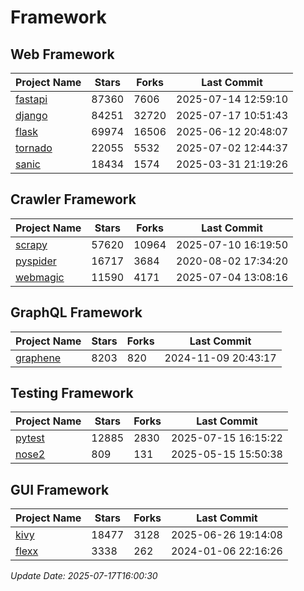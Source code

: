 # Framework

## Web Framework
| Project Name | Stars | Forks | Last Commit |
| ------------ | ----- | ----- | ----------- |
| [fastapi](https://github.com/fastapi/fastapi) | 87360 | 7606 | 2025-07-14 12:59:10 |
| [django](https://github.com/django/django) | 84251 | 32720 | 2025-07-17 10:51:43 |
| [flask](https://github.com/pallets/flask) | 69974 | 16506 | 2025-06-12 20:48:07 |
| [tornado](https://github.com/tornadoweb/tornado) | 22055 | 5532 | 2025-07-02 12:44:37 |
| [sanic](https://github.com/sanic-org/sanic) | 18434 | 1574 | 2025-03-31 21:19:26 |

## Crawler Framework
| Project Name | Stars | Forks | Last Commit |
| ------------ | ----- | ----- | ----------- |
| [scrapy](https://github.com/scrapy/scrapy) | 57620 | 10964 | 2025-07-10 16:19:50 |
| [pyspider](https://github.com/binux/pyspider) | 16717 | 3684 | 2020-08-02 17:34:20 |
| [webmagic](https://github.com/code4craft/webmagic) | 11590 | 4171 | 2025-07-04 13:08:16 |

## GraphQL Framework
| Project Name | Stars | Forks | Last Commit |
| ------------ | ----- | ----- | ----------- |
| [graphene](https://github.com/graphql-python/graphene) | 8203 | 820 | 2024-11-09 20:43:17 |

## Testing Framework
| Project Name | Stars | Forks | Last Commit |
| ------------ | ----- | ----- | ----------- |
| [pytest](https://github.com/pytest-dev/pytest) | 12885 | 2830 | 2025-07-15 16:15:22 |
| [nose2](https://github.com/nose-devs/nose2) | 809 | 131 | 2025-05-15 15:50:38 |

## GUI Framework
| Project Name | Stars | Forks | Last Commit |
| ------------ | ----- | ----- | ----------- |
| [kivy](https://github.com/kivy/kivy) | 18477 | 3128 | 2025-06-26 19:14:08 |
| [flexx](https://github.com/flexxui/flexx) | 3338 | 262 | 2024-01-06 22:16:26 |

*Update Date: 2025-07-17T16:00:30*
